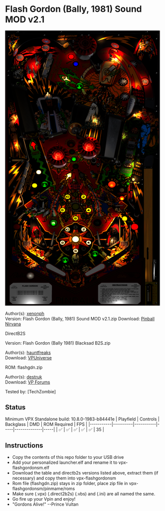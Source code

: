 # Flash Gordon (Bally, 1981) Sound MOD v2.1

![Table Preview](../../images/vpx-flashgordonsm.png)

Author(s): [xenonph](https://vpuniverse.com/profile/8789-xenonph/)  
Version: Flash Gordon (Bally, 1981) Sound MOD v2.1.zip
Download:  [Pinball Nirvana](https://pinballnirvana.com/forums/resources/flash-gordon-bally-1981-sound-mod.6346/)

DirectB2S

Version: Flash Gordon (Bally 1981) Blacksad B2S.zip

Author(s): [hauntfreaks ](https://vpuniverse.com/profile/5216-hauntfreaks/)  
Download:  [VPUniverse](https://vpuniverse.com/files/file/12828-flash-gordon-bally-1981-alt-b2s/)

ROM:
flashgdn.zip

Author(s): [destruk](https://www.vpforums.org/index.php?showuser=5)  
Download:  [VP Forums](https://www.vpforums.org/index.php?app=downloads&showfile=668)

Tested by:
[TechZombie]

## Status 

Minimum VPX Standalone build: 10.8.0-1983-b84441e
| Playfield | Controls | Backglass | DMD | ROM Required | FPS | 
|-----------|----------|-----------|-----|--------------|-----|
| :white_check_mark: | :white_check_mark: | :white_check_mark: | :white_check_mark: | :white_check_mark: | 35 |

## Instructions

- Copy the contents of this repo folder to your USB drive
- Add your personalized launcher.elf and rename it to vpx-flashgordonsm.elf
- Download the table and directb2s versions listed above, extract them (if necessary) and copy them into vpx-flashgordonsm
- Rom file (flashgdn.zip) stays in zip folder, place zip file in vpx-flashgordonsm/pinmame/roms
- Make sure (.vpx) (.direct2b2s) (.vbs) and (.ini) are all named the same. 
- Go fire up your Vpin and enjoy!
- "Gordons Alive!" --Prince Vultan

